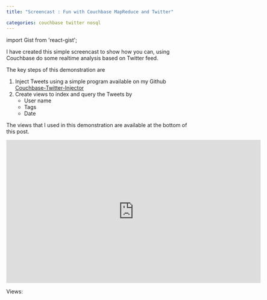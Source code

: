 ```yaml
---
title: "Screencast : Fun with Couchbase MapReduce and Twitter"

categories: couchbase twitter nosql
---
```

import Gist from 'react-gist';

I have created this simple screencast to show how you can, using Couchbase do some realtime analysis based on Twitter feed.

The key steps of this demonstration are

1.  Inject Tweets using a simple program available on my Github [Couchbase-Twitter-Injector](https://github.com/tgrall/couchbase-twitter-injector)
2.  Create views to index and query the Tweets by
    * User name
    * Tags
    * Date

The views that I used in this demonstration are available at the bottom of this post.

<iframe width="675" height="380" src="https://www.youtube.com/embed/X167R0TV5QE" frameborder="0" allow="accelerometer; autoplay; encrypted-media; gyroscope; picture-in-picture" allowfullscreen></iframe>

Views:

<Gist id="1df10b10c9dd387995cb" />
